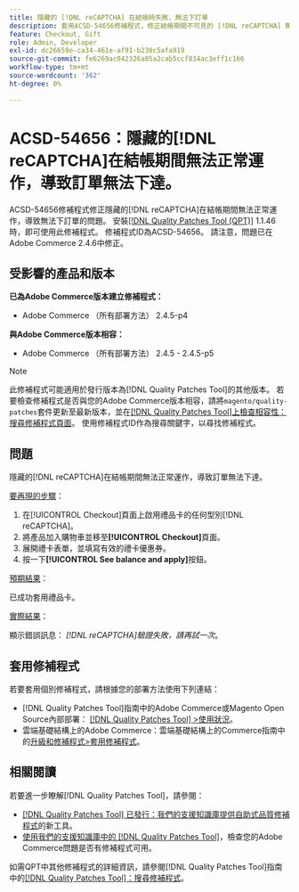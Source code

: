 ```yaml
---
title: 隱藏的 [!DNL reCAPTCHA] 在結帳時失敗，無法下訂單
description: 套用ACSD-54656修補程式，修正結帳期間不可見的 [!DNL reCAPTCHA] 無法正常運作（導致訂單無法下達）的Adobe Commerce問題。
feature: Checkout, Gift
role: Admin, Developer
exl-id: dc26659e-ca34-461e-af91-b230c5afa919
source-git-commit: fe6269ac042326a85a2cab5ccf834ac3eff1c166
workflow-type: tm+mt
source-wordcount: '362'
ht-degree: 0%

---
```


# ACSD-54656：隱藏的[!DNL reCAPTCHA]在結帳期間無法正常運作，導致訂單無法下達。

ACSD-54656修補程式修正隱藏的[!DNL reCAPTCHA]在結帳期間無法正常運作，導致無法下訂單的問題。 安裝[[!DNL Quality Patches Tool (QPT)]](/help/announcements/adobe-commerce-announcements/magento-quality-patches-released-new-tool-to-self-serve-quality-patches.md) 1.1.46時，即可使用此修補程式。 修補程式ID為ACSD-54656。 請注意，問題已在Adobe Commerce 2.4.6中修正。

## 受影響的產品和版本

**已為Adobe Commerce版本建立修補程式：**

* Adobe Commerce （所有部署方法） 2.4.5-p4

**與Adobe Commerce版本相容：**

* Adobe Commerce （所有部署方法） 2.4.5 - 2.4.5-p5

>[!NOTE]
>
>此修補程式可能適用於發行版本為[!DNL Quality Patches Tool]的其他版本。 若要檢查修補程式是否與您的Adobe Commerce版本相容，請將`magento/quality-patches`套件更新至最新版本，並在[[!DNL Quality Patches Tool]上檢查相容性：搜尋修補程式頁面](https://experienceleague.adobe.com/tools/commerce-quality-patches/index.html?lang=zh-Hant)。 使用修補程式ID作為搜尋關鍵字，以尋找修補程式。

## 問題

隱藏的[!DNL reCAPTCHA]在結帳期間無法正常運作，導致訂單無法下達。

<u>要再現的步驟</u>：

1. 在[!UICONTROL Checkout]頁面上啟用禮品卡的任何型別[!DNL reCAPTCHA]。
1. 將產品加入購物車並移至&#x200B;**[!UICONTROL Checkout]**&#x200B;頁面。
1. 展開禮卡表單，並填寫有效的禮卡優惠券。
1. 按一下&#x200B;**[!UICONTROL See balance and apply]**&#x200B;按鈕。

<u>預期結果</u>：

已成功套用禮品卡。

<u>實際結果</u>：

顯示錯誤訊息： *[!DNL reCAPTCHA]驗證失敗，請再試一次*。

## 套用修補程式

若要套用個別修補程式，請根據您的部署方法使用下列連結：

* [!DNL Quality Patches Tool]指南中的Adobe Commerce或Magento Open Source內部部署： [[!DNL Quality Patches Tool] >使用狀況](https://experienceleague.adobe.com/docs/commerce-operations/tools/quality-patches-tool/usage.html?lang=zh-Hant)。
* 雲端基礎結構上的Adobe Commerce：雲端基礎結構上的Commerce指南中的[升級和修補程式>套用修補程式](https://experienceleague.adobe.com/docs/commerce-cloud-service/user-guide/develop/upgrade/apply-patches.html?lang=zh-Hant)。

## 相關閱讀

若要進一步瞭解[!DNL Quality Patches Tool]，請參閱：

* [[!DNL Quality Patches Tool] 已發行：我們的支援知識庫提供自助式品質修補程式](/help/announcements/adobe-commerce-announcements/magento-quality-patches-released-new-tool-to-self-serve-quality-patches.md)的新工具。
* [使用我們的支援知識庫中的 [!DNL Quality Patches Tool]](/help/support-tools/patches-available-in-qpt-tool/check-patch-for-magento-issue-with-magento-quality-patches.md)，檢查您的Adobe Commerce問題是否有修補程式可用。

如需QPT中其他修補程式的詳細資訊，請參閱[!DNL Quality Patches Tool]指南中的[[!DNL Quality Patches Tool]：搜尋修補程式](https://experienceleague.adobe.com/tools/commerce-quality-patches/index.html?lang=zh-Hant)。
